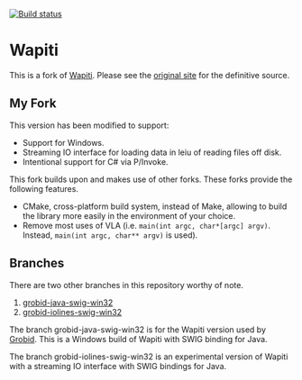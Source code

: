 [![Build status](https://ci.appveyor.com/api/projects/status/ry6ki3d31qneg5po?svg=true)](https://ci.appveyor.com/project/boumenot/wapiti)

# Wapiti

This is a fork of [Wapiti][wapiti].  Please see the [original
site][wapiti] for the definitive source.

## My Fork

This version has been modified to support:

 * Support for Windows.
 * Streaming IO interface for loading data in leiu of reading files
    off disk.
 * Intentional support for C# via P/Invoke.

This fork builds upon and makes use of other forks.  These forks
provide the following features.

 * CMake, cross-platform build system, instead of Make, allowing to
   build the library more easily in the environment of your choice.
 * Remove most uses of VLA (i.e. `main(int argc, char*[argc]
   argv)`. Instead, `main(int argc, char** argv)` is used).

## Branches

There are two other branches in this repository worthy of note.

 1. [grobid-java-swig-win32](https://github.com/boumenot/wapiti/tree/grobid-java-swig-win32)
 1. [grobid-iolines-swig-win32](https://github.com/boumenot/wapiti/tree/grobid-iolines-swig-win32)

The branch grobid-java-swig-win32 is for the Wapiti version used by
[Grobid][grobid].  This is a Windows build of Wapiti with SWIG binding
for Java.

The branch grobid-iolines-swig-win32 is an experimental version of
Wapiti with a streaming IO interface with SWIG bindings for Java.

[wapiti]: https://github.com/Jekub/Wapiti
[grobid]: https://github.com/kermitt2/grobid
